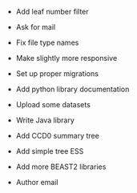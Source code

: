 - Add leaf number filter
- Ask for mail
- Fix file type names
- Make slightly more responsive

- Set up proper migrations

- Add python library documentation

- Upload some datasets

- Write Java library

- Add CCD0 summary tree
- Add simple tree ESS
- Add more BEAST2 libraries

- Author email
